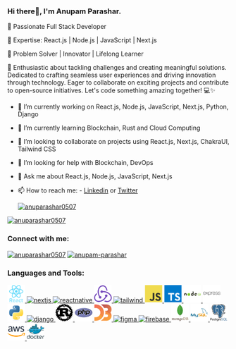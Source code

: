 ### Hi there👋, I'm Anupam Parashar. 

🚀 Passionate Full Stack Developer

🌟 Expertise: React.js | Node.js | JavaScript | Next.js

🔧 Problem Solver | Innovator | Lifelong Learner

🌱 Enthusiastic about tackling challenges and creating meaningful solutions. Dedicated to crafting seamless user experiences and driving innovation through technology. Eager to collaborate on exciting projects and contribute to open-source initiatives. Let's code something amazing together! 💻✨


- 🔭 I’m currently working on React.js, Node.js, JavaScript, Next.js, Python, Django
- 🌱 I’m currently learning Blockchain, Rust and Cloud Computing
- 👯 I’m looking to collaborate on projects using React.js, Next.js, ChakraUI, Tailwind CSS
- 🤔 I’m looking for help with Blockchain, DevOps
- 💬 Ask me about React.js, Node.js, JavaScript, Next.js
- 📫 How to reach me:  -  [Linkedin](https://www.linkedin.com/in/anupam-parashar/) or [Twitter](https://twitter.com/anuparashar0507)

  <p align="left"> <a href="https://github.com/ryo-ma/github-profile-trophy"><img src="https://github-profile-trophy.vercel.app/?username=anuparashar0507" alt="anuparashar0507" /></a> </p>

<p align="left"> <a href="https://twitter.com/anuparashar0507" target="blank"><img src="https://img.shields.io/twitter/follow/anuparashar0507?logo=twitter&style=for-the-badge" alt="anuparashar0507" /></a> </p>

<h3 align="left">Connect with me:</h3>
<p align="left">
<a href="https://twitter.com/anuparashar0507" target="blank"><img align="center" src="https://raw.githubusercontent.com/rahuldkjain/github-profile-readme-generator/master/src/images/icons/Social/twitter.svg" alt="anuparashar0507" height="30" width="40" /></a>
<a href="https://linkedin.com/in/anupam-parashar" target="blank"><img align="center" src="https://raw.githubusercontent.com/rahuldkjain/github-profile-readme-generator/master/src/images/icons/Social/linked-in-alt.svg" alt="anupam-parashar" height="30" width="40" /></a>
</p>

<h3 align="left">Languages and Tools:</h3>
<p align="left"><a href="https://reactjs.org/" target="_blank" rel="noreferrer"> <img src="https://raw.githubusercontent.com/devicons/devicon/master/icons/react/react-original-wordmark.svg" alt="react" width="40" height="40"/> </a><a href="https://nextjs.org/" target="_blank" rel="noreferrer"> <img src="https://cdn.worldvectorlogo.com/logos/nextjs-2.svg" alt="nextjs" width="40" height="40"/> </a> <a href="https://reactnative.dev/" target="_blank" rel="noreferrer"> <img src="https://reactnative.dev/img/header_logo.svg" alt="reactnative" width="40" height="40"/> </a> <a href="https://redux.js.org" target="_blank" rel="noreferrer"> <img src="https://raw.githubusercontent.com/devicons/devicon/master/icons/redux/redux-original.svg" alt="redux" width="40" height="40"/> </a> <a href="https://tailwindcss.com/" target="_blank" rel="noreferrer"> <img src="https://www.vectorlogo.zone/logos/tailwindcss/tailwindcss-icon.svg" alt="tailwind" width="40" height="40"/> </a> <a href="https://developer.mozilla.org/en-US/docs/Web/JavaScript" target="_blank" rel="noreferrer"> <img src="https://raw.githubusercontent.com/devicons/devicon/master/icons/javascript/javascript-original.svg" alt="javascript" width="40" height="40"/> </a> <a href="https://www.typescriptlang.org/" target="_blank" rel="noreferrer"> <img src="https://raw.githubusercontent.com/devicons/devicon/master/icons/typescript/typescript-original.svg" alt="typescript" width="40" height="40"/> </a> <a href="https://nodejs.org" target="_blank" rel="noreferrer"> <img src="https://raw.githubusercontent.com/devicons/devicon/master/icons/nodejs/nodejs-original-wordmark.svg" alt="nodejs" width="40" height="40"/> </a>
<a href="https://expressjs.com" target="_blank" rel="noreferrer"> <img src="https://raw.githubusercontent.com/devicons/devicon/master/icons/express/express-original-wordmark.svg" alt="express" width="40" height="40"/> </a>
<a href="https://www.python.org" target="_blank" rel="noreferrer"> <img src="https://raw.githubusercontent.com/devicons/devicon/master/icons/python/python-original.svg" alt="python" width="40" height="40"/> </a> <a href="https://www.djangoproject.com/" target="_blank" rel="noreferrer"> <img src="https://cdn.worldvectorlogo.com/logos/django.svg" alt="django" width="40" height="40"/> </a> <a href="https://www.rust-lang.org" target="_blank" rel="noreferrer"> <img src="https://raw.githubusercontent.com/devicons/devicon/master/icons/rust/rust-plain.svg" alt="rust" width="40" height="40"/> </a>  <a href="https://www.php.net" target="_blank" rel="noreferrer"> <img src="https://raw.githubusercontent.com/devicons/devicon/master/icons/php/php-original.svg" alt="php" width="40" height="40"/> </a> <a href="https://d3js.org/" target="_blank" rel="noreferrer"> <img src="https://raw.githubusercontent.com/devicons/devicon/master/icons/d3js/d3js-original.svg" alt="d3js" width="40" height="40"/> </a> <a href="https://www.figma.com/" target="_blank" rel="noreferrer"> <img src="https://www.vectorlogo.zone/logos/figma/figma-icon.svg" alt="figma" width="40" height="40"/> </a> <a href="https://firebase.google.com/" target="_blank" rel="noreferrer"> <img src="https://www.vectorlogo.zone/logos/firebase/firebase-icon.svg" alt="firebase" width="40" height="40"/> </a>  <a href="https://www.mongodb.com/" target="_blank" rel="noreferrer"> <img src="https://raw.githubusercontent.com/devicons/devicon/master/icons/mongodb/mongodb-original-wordmark.svg" alt="mongodb" width="40" height="40"/> </a> <a href="https://www.mysql.com/" target="_blank" rel="noreferrer"> <img src="https://raw.githubusercontent.com/devicons/devicon/master/icons/mysql/mysql-original-wordmark.svg" alt="mysql" width="40" height="40"/> </a>  <a href="https://www.postgresql.org" target="_blank" rel="noreferrer"> <img src="https://raw.githubusercontent.com/devicons/devicon/master/icons/postgresql/postgresql-original-wordmark.svg" alt="postgresql" width="40" height="40"/> </a>  <a href="https://aws.amazon.com" target="_blank" rel="noreferrer"> <img src="https://raw.githubusercontent.com/devicons/devicon/master/icons/amazonwebservices/amazonwebservices-original-wordmark.svg" alt="aws" width="40" height="40"/> </a>  <a href="https://www.docker.com/" target="_blank" rel="noreferrer"> <img src="https://raw.githubusercontent.com/devicons/devicon/master/icons/docker/docker-original-wordmark.svg" alt="docker" width="40" height="40"/> </a>  </p>
<!--
<p><img align="left" src="https://github-readme-stats.vercel.app/api/top-langs?username=anuparashar0507&show_icons=true&locale=en&layout=compact" alt="anuparashar0507" /></p>
-->
<!--
<p>&nbsp;<img align="center" src="https://github-readme-stats.vercel.app/api?username=anuparashar0507&show_icons=true&locale=en" alt="anuparashar0507" /></p>
-->
<!--
<p><img align="center" src="https://github-readme-streak-stats.herokuapp.com/?user=anuparashar0507&" alt="anuparashar0507" /></p>
-->
